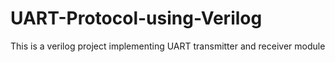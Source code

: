 # UART-Protocol-using-Verilog
This is a verilog project implementing UART transmitter and receiver module
